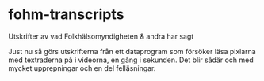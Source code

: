 # fohm-transcripts
Utskrifter av vad Folkhälsomyndigheten &amp; andra har sagt

Just nu så görs utskrifterna från ett dataprogram som försöker läsa pixlarna med textraderna på i videorna, en gång i sekunden. Det blir sådär och med mycket upprepningar och en del felläsningar.
